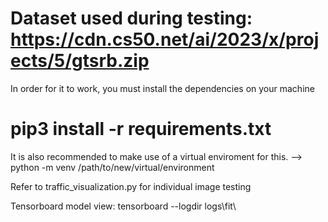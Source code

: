 # Dataset used during testing: https://cdn.cs50.net/ai/2023/x/projects/5/gtsrb.zip 

In order for it to work, you must install the dependencies on your machine
# pip3 install -r requirements.txt

It is also recommended to make use of a virtual enviroment for this.
--> python -m venv /path/to/new/virtual/environment

Refer to traffic_visualization.py for individual image testing 

Tensorboard model view: 
tensorboard --logdir logs\fit\
